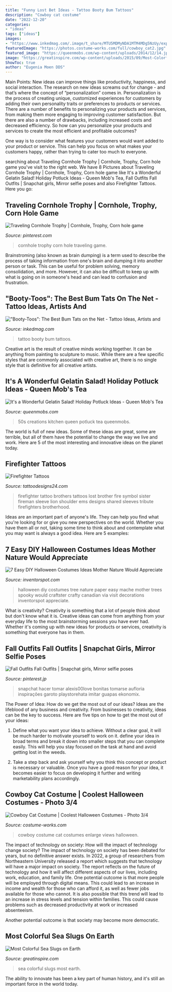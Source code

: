 ```yaml
---
title: "Funny Lost Bet Ideas - Tattoo Booty Bum Tattoos"
description: "Cowboy cat costume"
date: "2022-12-20"
categories:
- "ideas"
tags: ["ideas"]
images:
- "https://www.inkedmag.com/.image/t_share/MTU5MDMyNDA1MTM4MDg5NzUy/explorer-booty-tattoo.png"
featuredImage: "https://photos.costume-works.com/full/cowboy_cat2.jpg"
featured_image: "https://queenmobs.com/wp-content/uploads/2014/12/14.jpg"
image: "https://greatinspire.com/wp-content/uploads/2015/09/Most-Colorful-Sea-Slugs-on-Earth-11.jpg"
ShowToc: true
author: "Eugenia Moen DDS"
---
```



Main Points: New ideas can improve things like productivity, happiness, and social interaction.
The research on new ideas screams out for change - and that’s where the concept of “personalization” comes in. Personalization is the process of creating unique, customized experiences for customers by adding their own personality traits or preferences to products or services.
There are a number of benefits to personalizing your products and services, from making them more engaging to improving customer satisfaction. But there are also a number of drawbacks, including increased costs and decreased efficiency. So how can you personalize your products and services to create the most efficient and profitable outcomes?

One way is to consider what features your customers would want added to your product or service. This can help you focus on what makes your customers happy, rather than trying to cater too much to everyone.

	

		
searching about Traveling Cornhole Trophy | Cornhole, Trophy, Corn hole game you've visit to the right web. We have 8 Pictures about Traveling Cornhole Trophy | Cornhole, Trophy, Corn hole game like It&#039;s a Wonderful Gelatin Salad! Holiday Potluck Ideas - Queen Mob&#039;s Tea, Fall Outfits Fall Outfits | Snapchat girls, Mirror selfie poses and also Firefighter Tattoos. Here you go:
		
    
## Traveling Cornhole Trophy | Cornhole, Trophy, Corn Hole Game

<img loading=lazy src="https://i.pinimg.com/736x/71/65/61/716561039db24fcab17f132fec18d579--cornhole-bash.jpg" onerror="this.onerror=null;this.src='https://tse2.mm.bing.net/th?id=OIP.ThqbC2-HC4rBSstKdhNkjAHaJ4&amp;pid=15.1';" alt="Traveling Cornhole Trophy | Cornhole, Trophy, Corn hole game">

_Source: pinterest.com_

>cornhole trophy corn hole traveling game. 

	

Brainstroming (also known as brain dumping) is a term used to describe the process of taking information from one's brain and dumping it into another person or task. This can be useful for problem solving, memory consolidation, and more. However, it can also be difficult to keep up with what is going on in someone's head and can lead to confusion and frustration.

    
## &quot;Booty-Toos&quot;: The Best Bum Tats On The Net - Tattoo Ideas, Artists And

<img loading=lazy src="https://www.inkedmag.com/.image/t_share/MTU5MDMyNDA1MTM4MDg5NzUy/explorer-booty-tattoo.png" onerror="this.onerror=null;this.src='https://tse2.mm.bing.net/th?id=OIP.eHy3AetPkaCCffPpo7fsPAHaFh&amp;pid=15.1';" alt="&quot;Booty-Toos&quot;: The Best Bum Tats on the Net - Tattoo Ideas, Artists and">

_Source: inkedmag.com_

>tattoo booty bum tattoos. 

	

Creative art is the result of creative minds working together. It can be anything from painting to sculpture to music. While there are a few specific styles that are commonly associated with creative art, there is no single style that is definitive for all creative artists.

    
## It&#039;s A Wonderful Gelatin Salad! Holiday Potluck Ideas - Queen Mob&#039;s Tea

<img loading=lazy src="https://queenmobs.com/wp-content/uploads/2014/12/14.jpg" onerror="this.onerror=null;this.src='https://tse1.mm.bing.net/th?id=OIP.BzRJgmyfXMaaRs2ZT3YYxAHaFJ&amp;pid=15.1';" alt="It&#039;s a Wonderful Gelatin Salad! Holiday Potluck Ideas - Queen Mob&#039;s Tea">

_Source: queenmobs.com_

>50s creations kitchen queen potluck tea queenmobs. 

	

The world is full of new ideas. Some of these ideas are great, some are terrible, but all of them have the potential to change the way we live and work. Here are 5 of the most interesting and innovative ideas on the planet today.

    
## Firefighter Tattoos

<img loading=lazy src="http://www.tattoodesigns24.com/wp-content/uploads/2015/01/Brothers-Lost-Firefighter-Tattoo.jpg" onerror="this.onerror=null;this.src='https://tse3.mm.bing.net/th?id=OIP.WDqBJqZYgcJqyaxDq1YmQQHaLG&amp;pid=15.1';" alt="Firefighter Tattoos">

_Source: tattoodesigns24.com_

>firefighter tattoo brothers tattoos lost brother fire symbol sister fireman sleeve lion shoulder ems designs shared sleeves tribute firefighters brotherhood. 

	

Ideas are an important part of anyone's life. They can help you find what you're looking for or give you new perspectives on the world. Whether you have them all or not, taking some time to think about and contemplate what you may want is always a good idea. Here are 5 examples: 

    
## 7 Easy DIY Halloween Costumes Ideas Mother Nature Would Appreciate

<img loading=lazy src="http://inventorspot.com/files/blog1/HalloweenTree001.jpg" onerror="this.onerror=null;this.src='https://tse2.mm.bing.net/th?id=OIP.ZTWu5VGnWO4x4xT1pBuWEgHaJ4&amp;pid=15.1';" alt="7 Easy DIY Halloween Costumes Ideas Mother Nature Would Appreciate">

_Source: inventorspot.com_

>halloween diy costumes tree nature paper easy mache mother trees spooky would craftster crafty canadian via visit decorations inventorspot appreciate. 

	

What is creativity?
Creativity is something that a lot of people think about but don't know what it is. Creative ideas can come from anything from your everyday life to the most brainstorming sessions you have ever had. Whether it's coming up with new ideas for products or services, creativity is something that everyone has in them.

    
## Fall Outfits Fall Outfits | Snapchat Girls, Mirror Selfie Poses

<img loading=lazy src="https://i.pinimg.com/736x/7b/57/fb/7b57fb7433eefa60b8410d0507d37c3f.jpg" onerror="this.onerror=null;this.src='https://tse2.mm.bing.net/th?id=OIP.OeBddOVBxkqDorWRiDj9EAHaNK&amp;pid=15.1';" alt="Fall Outfits Fall Outfits | Snapchat girls, Mirror selfie poses">

_Source: pinterest.jp_

>snapchat hacer tomar alexis00love bonitas tomarse aufloria inspirações garoto playstorehata imitar guapas ekonomix. 

	

The Power of Idea: How do we get the most out of our ideas?
Ideas are the lifeblood of any business and creativity. From businesses to creativity, ideas can be the key to success. Here are five tips on how to get the most out of your ideas:
1. Define what you want your idea to achieve. Without a clear goal, it will be much harder to motivate yourself to work on it. define your idea in broad terms and break it down into smaller steps that you can complete easily. This will help you stay focused on the task at hand and avoid getting lost in the weeds.

2. Take a step back and ask yourself why you think this concept or product is necessary or valuable. Once you have a good reason for your idea, it becomes easier to focus on developing it further and writing marketability plans accordingly.

    
## Cowboy Cat Costume | Coolest Halloween Costumes - Photo 3/4

<img loading=lazy src="https://photos.costume-works.com/full/cowboy_cat2.jpg" onerror="this.onerror=null;this.src='https://tse3.mm.bing.net/th?id=OIP.4oDnRK03X7ownRkih0JnTAHaNL&amp;pid=15.1';" alt="Cowboy Cat Costume | Coolest Halloween Costumes - Photo 3/4">

_Source: costume-works.com_

>cowboy costume cat costumes enlarge views halloween. 

	

The impact of technology on society: How will the impact of technology change society?
The impact of technology on society has been debated for years, but no definitive answer exists. In 2022, a group of researchers from Northeastern University released a report which suggests that technology will have a major impact on society. The report reflects on the future of technology and how it will affect different aspects of our lives, including work, education, and family life. 
One potential outcome is that more people will be employed through digital means. This could lead to an increase in income and wealth for those who can afford it, as well as fewer jobs available for those who cannot. It is also possible that this trend will lead to an increase in stress levels and tension within families. This could cause problems such as decreased productivity at work or increased absenteeism. 

Another potential outcome is that society may become more democratic.

    
## Most Colorful Sea Slugs On Earth

<img loading=lazy src="https://greatinspire.com/wp-content/uploads/2015/09/Most-Colorful-Sea-Slugs-on-Earth-11.jpg" onerror="this.onerror=null;this.src='https://tse4.mm.bing.net/th?id=OIP.BVZ8DBgnOer_Cor9gNyWFwHaIC&amp;pid=15.1';" alt="Most Colorful Sea Slugs on Earth">

_Source: greatinspire.com_

>sea colorful slugs most earth. 

	

The ability to innovate has been a key part of human history, and it's still an important force in the world today.

